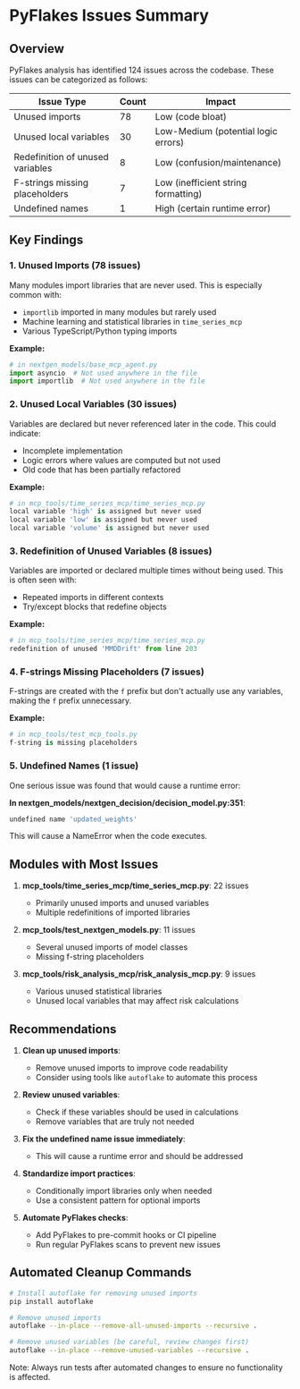 # PyFlakes Issues Summary

## Overview

PyFlakes analysis has identified 124 issues across the codebase. These issues can be categorized as follows:

| Issue Type | Count | Impact |
|------------|-------|--------|
| Unused imports | 78 | Low (code bloat) |
| Unused local variables | 30 | Low-Medium (potential logic errors) |
| Redefinition of unused variables | 8 | Low (confusion/maintenance) |
| F-strings missing placeholders | 7 | Low (inefficient string formatting) |
| Undefined names | 1 | High (certain runtime error) |

## Key Findings

### 1. Unused Imports (78 issues)

Many modules import libraries that are never used. This is especially common with:

- `importlib` imported in many modules but rarely used
- Machine learning and statistical libraries in `time_series_mcp`
- Various TypeScript/Python typing imports

**Example:**
```python
# in nextgen_models/base_mcp_agent.py
import asyncio  # Not used anywhere in the file
import importlib  # Not used anywhere in the file
```

### 2. Unused Local Variables (30 issues)

Variables are declared but never referenced later in the code. This could indicate:
- Incomplete implementation
- Logic errors where values are computed but not used
- Old code that has been partially refactored

**Example:**
```python
# in mcp_tools/time_series_mcp/time_series_mcp.py
local variable 'high' is assigned but never used
local variable 'low' is assigned but never used 
local variable 'volume' is assigned but never used
```

### 3. Redefinition of Unused Variables (8 issues)

Variables are imported or declared multiple times without being used. This is often seen with:
- Repeated imports in different contexts
- Try/except blocks that redefine objects

**Example:**
```python
# in mcp_tools/time_series_mcp/time_series_mcp.py
redefinition of unused 'MMDDrift' from line 203
```

### 4. F-strings Missing Placeholders (7 issues)

F-strings are created with the `f` prefix but don't actually use any variables, making the `f` prefix unnecessary.

**Example:**
```python
# in mcp_tools/test_mcp_tools.py
f-string is missing placeholders
```

### 5. Undefined Names (1 issue)

One serious issue was found that would cause a runtime error:

**In nextgen_models/nextgen_decision/decision_model.py:351**:
```python
undefined name 'updated_weights'
```
This will cause a NameError when the code executes.

## Modules with Most Issues

1. **mcp_tools/time_series_mcp/time_series_mcp.py**: 22 issues
   - Primarily unused imports and unused variables
   - Multiple redefinitions of imported libraries

2. **mcp_tools/test_nextgen_models.py**: 11 issues
   - Several unused imports of model classes
   - Missing f-string placeholders

3. **mcp_tools/risk_analysis_mcp/risk_analysis_mcp.py**: 9 issues
   - Various unused statistical libraries
   - Unused local variables that may affect risk calculations

## Recommendations

1. **Clean up unused imports**:
   - Remove unused imports to improve code readability
   - Consider using tools like `autoflake` to automate this process

2. **Review unused variables**:
   - Check if these variables should be used in calculations
   - Remove variables that are truly not needed

3. **Fix the undefined name issue immediately**:
   - This will cause a runtime error and should be addressed

4. **Standardize import practices**:
   - Conditionally import libraries only when needed
   - Use a consistent pattern for optional imports

5. **Automate PyFlakes checks**:
   - Add PyFlakes to pre-commit hooks or CI pipeline
   - Run regular PyFlakes scans to prevent new issues

## Automated Cleanup Commands

```bash
# Install autoflake for removing unused imports
pip install autoflake

# Remove unused imports
autoflake --in-place --remove-all-unused-imports --recursive .

# Remove unused variables (be careful, review changes first)
autoflake --in-place --remove-unused-variables --recursive .
```

Note: Always run tests after automated changes to ensure no functionality is affected.
